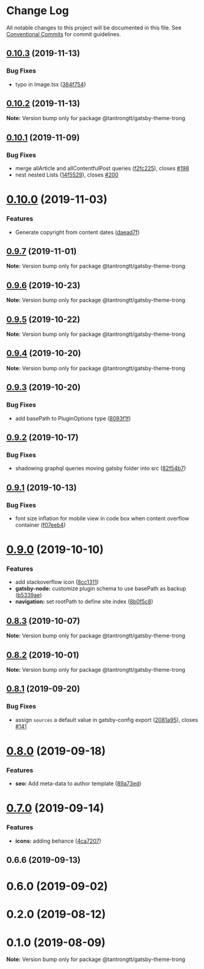 # Change Log

All notable changes to this project will be documented in this file.
See [Conventional Commits](https://conventionalcommits.org) for commit guidelines.

## [0.10.3](https://github.com/narative/gatsby-theme-novela/compare/@tantrongtt/gatsby-theme-trong@0.10.2...@tantrongtt/gatsby-theme-trong@0.10.3) (2019-11-13)


### Bug Fixes

* typo in Image.tsx ([384f754](https://github.com/narative/gatsby-theme-novela/commit/384f754))





## [0.10.2](https://github.com/narative/gatsby-theme-novela/compare/@tantrongtt/gatsby-theme-trong@0.10.1...@tantrongtt/gatsby-theme-trong@0.10.2) (2019-11-13)

**Note:** Version bump only for package @tantrongtt/gatsby-theme-trong





## [0.10.1](https://github.com/narative/gatsby-theme-novela/compare/@tantrongtt/gatsby-theme-trong@0.10.0...@tantrongtt/gatsby-theme-trong@0.10.1) (2019-11-09)


### Bug Fixes

* merge allArticle and allContentfulPost queries ([f2fc225](https://github.com/narative/gatsby-theme-novela/commit/f2fc225)), closes [#198](https://github.com/narative/gatsby-theme-novela/issues/198)
* nest nested Lists ([14f5529](https://github.com/narative/gatsby-theme-novela/commit/14f5529)), closes [#200](https://github.com/narative/gatsby-theme-novela/issues/200)





# [0.10.0](https://github.com/narative/gatsby-theme-novela/compare/@tantrongtt/gatsby-theme-trong@0.9.7...@tantrongtt/gatsby-theme-trong@0.10.0) (2019-11-03)


### Features

* Generate copyright from content dates ([daead7f](https://github.com/narative/gatsby-theme-novela/commit/daead7f))





## [0.9.7](https://github.com/narative/gatsby-theme-novela/compare/@tantrongtt/gatsby-theme-trong@0.9.6...@tantrongtt/gatsby-theme-trong@0.9.7) (2019-11-01)

**Note:** Version bump only for package @tantrongtt/gatsby-theme-trong





## [0.9.6](https://github.com/narative/gatsby-theme-novela/compare/@tantrongtt/gatsby-theme-trong@0.9.5...@tantrongtt/gatsby-theme-trong@0.9.6) (2019-10-23)

**Note:** Version bump only for package @tantrongtt/gatsby-theme-trong





## [0.9.5](https://github.com/narative/gatsby-theme-novela/compare/@tantrongtt/gatsby-theme-trong@0.9.4...@tantrongtt/gatsby-theme-trong@0.9.5) (2019-10-22)

**Note:** Version bump only for package @tantrongtt/gatsby-theme-trong





## [0.9.4](https://github.com/narative/gatsby-theme-novela/compare/@tantrongtt/gatsby-theme-trong@0.9.3...@tantrongtt/gatsby-theme-trong@0.9.4) (2019-10-20)

**Note:** Version bump only for package @tantrongtt/gatsby-theme-trong





## [0.9.3](https://github.com/narative/gatsby-theme-novela/compare/@tantrongtt/gatsby-theme-trong@0.9.2...@tantrongtt/gatsby-theme-trong@0.9.3) (2019-10-20)


### Bug Fixes

* add basePath to PluginOptions type ([8093f1f](https://github.com/narative/gatsby-theme-novela/commit/8093f1f))





## [0.9.2](https://github.com/narative/gatsby-theme-novela/compare/@tantrongtt/gatsby-theme-trong@0.9.1...@tantrongtt/gatsby-theme-trong@0.9.2) (2019-10-17)


### Bug Fixes

* shadowing graphql queries moving gatsby folder into src ([82f54b7](https://github.com/narative/gatsby-theme-novela/commit/82f54b7))





## [0.9.1](https://github.com/narative/gatsby-theme-novela/compare/@tantrongtt/gatsby-theme-trong@0.9.0...@tantrongtt/gatsby-theme-trong@0.9.1) (2019-10-13)


### Bug Fixes

* font size inflation for mobile view in code box when content overflow container ([f07eeb4](https://github.com/narative/gatsby-theme-novela/commit/f07eeb4))





# [0.9.0](https://github.com/narative/gatsby-theme-novela/compare/@tantrongtt/gatsby-theme-trong@0.8.3...@tantrongtt/gatsby-theme-trong@0.9.0) (2019-10-10)


### Features

* add stackoverflow icon ([8cc1311](https://github.com/narative/gatsby-theme-novela/commit/8cc1311))
* **gatsby-node:** customize plugin schema to use basePath as backup ([b5339ae](https://github.com/narative/gatsby-theme-novela/commit/b5339ae))
* **navigation:** set rootPath to define site index ([8b0f5c8](https://github.com/narative/gatsby-theme-novela/commit/8b0f5c8))





## [0.8.3](https://github.com/narative/gatsby-theme-novela/compare/@tantrongtt/gatsby-theme-trong@0.8.2...@tantrongtt/gatsby-theme-trong@0.8.3) (2019-10-07)

**Note:** Version bump only for package @tantrongtt/gatsby-theme-trong





## [0.8.2](https://github.com/narative/gatsby-theme-novela/compare/@tantrongtt/gatsby-theme-trong@0.8.1...@tantrongtt/gatsby-theme-trong@0.8.2) (2019-10-01)

**Note:** Version bump only for package @tantrongtt/gatsby-theme-trong





## [0.8.1](https://github.com/narative/gatsby-theme-novela/compare/@tantrongtt/gatsby-theme-trong@0.8.0...@tantrongtt/gatsby-theme-trong@0.8.1) (2019-09-20)


### Bug Fixes

* assign `sources` a default value in gatsby-config export ([2081a95](https://github.com/narative/gatsby-theme-novela/commit/2081a95)), closes [#141](https://github.com/narative/gatsby-theme-novela/issues/141)





# [0.8.0](https://github.com/narative/gatsby-theme-novela/compare/@tantrongtt/gatsby-theme-trong@0.7.0...@tantrongtt/gatsby-theme-trong@0.8.0) (2019-09-18)


### Features

* **seo:** Add meta-data to author template ([89a73ed](https://github.com/narative/gatsby-theme-novela/commit/89a73ed))





# [0.7.0](https://github.com/narative/gatsby-theme-novela/compare/@tantrongtt/gatsby-theme-trong@0.6.6...@tantrongtt/gatsby-theme-trong@0.7.0) (2019-09-14)


### Features

* **icons:** adding behance ([4ca7207](https://github.com/narative/gatsby-theme-novela/commit/4ca7207))





## 0.6.6 (2019-09-13)



# 0.6.0 (2019-09-02)



# 0.2.0 (2019-08-12)



# 0.1.0 (2019-08-09)

**Note:** Version bump only for package @tantrongtt/gatsby-theme-trong

